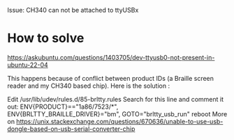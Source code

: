 Issue: CH340 can not be attached to ttyUSBx

# How to solve
https://askubuntu.com/questions/1403705/dev-ttyusb0-not-present-in-ubuntu-22-04

This happens because of conflict between product IDs (a Braille screen reader and my CH340 based chip). Here is the solution :

Edit /usr/lib/udev/rules.d/85-brltty.rules
Search for this line and comment it out:
ENV{PRODUCT}=="1a86/7523/*", ENV{BRLTTY_BRAILLE_DRIVER}="bm", GOTO="brltty_usb_run"
reboot
More on https://unix.stackexchange.com/questions/670636/unable-to-use-usb-dongle-based-on-usb-serial-converter-chip
